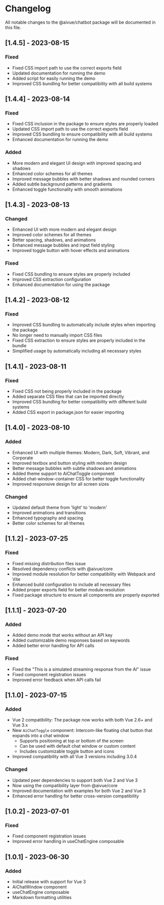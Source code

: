 # Changelog

All notable changes to the @aivue/chatbot package will be documented in this file.

## [1.4.5] - 2023-08-15

### Fixed
- Fixed CSS import path to use the correct exports field
- Updated documentation for running the demo
- Added script for easily running the demo
- Improved CSS bundling for better compatibility with all build systems

## [1.4.4] - 2023-08-14

### Fixed
- Fixed CSS inclusion in the package to ensure styles are properly loaded
- Updated CSS import path to use the correct exports field
- Improved CSS bundling to ensure compatibility with all build systems
- Enhanced documentation for running the demo

### Added
- More modern and elegant UI design with improved spacing and shadows
- Enhanced color schemes for all themes
- Improved message bubbles with better shadows and rounded corners
- Added subtle background patterns and gradients
- Enhanced toggle functionality with smooth animations

## [1.4.3] - 2023-08-13

### Changed
- Enhanced UI with more modern and elegant design
- Improved color schemes for all themes
- Better spacing, shadows, and animations
- Enhanced message bubbles and input field styling
- Improved toggle button with hover effects and animations

### Fixed
- Fixed CSS bundling to ensure styles are properly included
- Improved CSS extraction configuration
- Enhanced documentation for using the package

## [1.4.2] - 2023-08-12

### Fixed
- Improved CSS bundling to automatically include styles when importing the package
- No longer need to manually import CSS files
- Fixed CSS extraction to ensure styles are properly included in the bundle
- Simplified usage by automatically including all necessary styles

## [1.4.1] - 2023-08-11

### Fixed
- Fixed CSS not being properly included in the package
- Added separate CSS files that can be imported directly
- Improved CSS bundling for better compatibility with different build systems
- Added CSS export in package.json for easier importing

## [1.4.0] - 2023-08-10

### Added
- Enhanced UI with multiple themes: Modern, Dark, Soft, Vibrant, and Corporate
- Improved textbox and button styling with modern design
- Better message bubbles with subtle shadows and animations
- Added theme support to AiChatToggle component
- Added chat-window-container CSS for better toggle functionality
- Improved responsive design for all screen sizes

### Changed
- Updated default theme from 'light' to 'modern'
- Improved animations and transitions
- Enhanced typography and spacing
- Better color schemes for all themes

## [1.1.2] - 2023-07-25

### Fixed
- Fixed missing distribution files issue
- Resolved dependency conflicts with @aivue/core
- Improved module resolution for better compatibility with Webpack and Vite
- Enhanced build configuration to include all necessary files
- Added proper exports field for better module resolution
- Fixed package structure to ensure all components are properly exported

## [1.1.1] - 2023-07-20

### Added
- Added demo mode that works without an API key
- Added customizable demo responses based on keywords
- Added better error handling for API calls

### Fixed
- Fixed the "This is a simulated streaming response from the AI" issue
- Fixed component registration issues
- Improved error feedback when API calls fail

## [1.1.0] - 2023-07-15

### Added
- Vue 2 compatibility: The package now works with both Vue 2.6+ and Vue 3.x
- New `AiChatToggle` component: Intercom-like floating chat button that expands into a chat window
  - Supports positioning at top or bottom of the screen
  - Can be used with default chat window or custom content
  - Includes customizable toggle button and icons
- Improved compatibility with all Vue 3 versions including 3.0.4

### Changed
- Updated peer dependencies to support both Vue 2 and Vue 3
- Now using the compatibility layer from @aivue/core
- Improved documentation with examples for both Vue 2 and Vue 3
- Enhanced error handling for better cross-version compatibility

## [1.0.2] - 2023-07-01

### Fixed
- Fixed component registration issues
- Improved error handling in useChatEngine composable

## [1.0.1] - 2023-06-30

### Added
- Initial release with support for Vue 3
- AiChatWindow component
- useChatEngine composable
- Markdown formatting utilities
